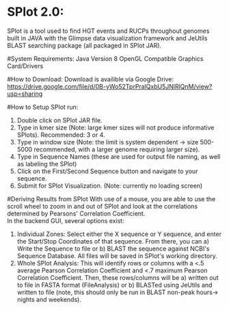 # SPlot 2.0:
SPlot is a tool used to find HGT events and RUCPs throughout genomes built in JAVA with the Glimpse data visualization framework and JeUtils BLAST searching package (all packaged in SPlot JAR).

#System Requirements:
Java Version 8
OpenGL Compatible Graphics Card/Drivers

#How to Download:
Download is availible via Google Drive: https://drive.google.com/file/d/0B-yWo52TprPralQxbU5JNlRlQnM/view?usp=sharing

#How to Setup SPlot run:
1) Double click on SPlot JAR file. <br>
2) Type in kmer size (Note: large kmer sizes will not produce informative SPlots). Recommended: 3 or 4. <br>
3) Type in window size (Note: the limit is system dependent -> size 500-5000 recommended, with a larger genome requiring larger size). <br>
4) Type in Sequence Names (these are used for output file naming, as well as labeling the SPlot) <br>
5) Click on the First/Second Sequence button and navigate to your sequence. <br>
6) Submit for SPlot Visualization. (Note: currently no loading screen) <br>

#Deriving Results from SPlot
With use of a mouse, you are able to use the scroll wheel to zoom in and out of SPlot and look at the correlations determined by Pearsons' Correlation Coefficient. <br>
In the backend GUI, several options exist: <br>
1) Individual Zones: Select either the X sequence or Y sequence, and enter the Start/Stop Coordinates of that sequence. From there, you can a) Write the Sequence to file or b) BLAST the sequence against NCBI's Sequence Database. All files will be saved in SPlot's working directory. <br>
2) Whole SPlot Analysis: This will identify rows or columns with a <.5 average Pearson Correlation Coefficient and <.7 maximum Pearson Correlation Coefficient. Then, these rows/columns will be a) written out to file in FASTA format (FileAnalysis) or b) BLASTed using JeUtils and written to file (note, this should only be run in BLAST non-peak hours-> nights and weekends).
